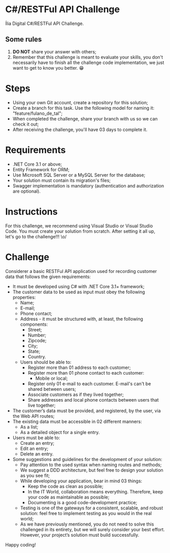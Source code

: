 # C#/RESTFul API Challenge
Ília Digital C#/RESTFul API Challenge.

## Some rules
  1.	**DO NOT** share your answer with others;
  2.	Remember that this challenge is meant to evaluate your skills, you don't necessarily have to finish all the challenge code implementation, we just want to get to know you better. 😁

# Steps
* Using your own Git account, create a repository for this solution;
* Create a branch for this task. Use the following model for naming it: "feature/fulano_de_tal";
* When completed the challenge, share your branch with us so we can check it out;
* After receiving the challenge, you'll have 03 days to complete it. 

# Requirements
*	.NET Core 3.1 or above;
*	Entity Framework for ORM;
*	Use Microsoft SQL Server or a MySQL Server for the database;
*	Your solution must contain its migration's files;
*	Swagger implementation is mandatory (authentication and authorization are optional).

# Instructions
For this challenge, we recommend using Visual Studio or Visual Studio Code. You must create your solution from scratch.
After setting it all up, let's go to the challenge!!! \o/

# Challenge
Considerer a basic RESTFul API application used for recording customer data that follows the given requirements:
* It must be developed using C# with .NET Core 3.1+ framework;
* The customer data to be used as input must obey the following properties:
  * Name;
  * E-mail;
  * Phone contact;
  * Address - it must be structured with, at least, the following components:
    * Street;
    * Number;
    * Zipcode;
    * City;
    * State;
    * Country.
  * Users should be able to:
    * Register more than 01 address to each customer;
    * Register more than 01 phone contact to each customer:
      *  Mobile or local;
    * Register only 01 e-mail to each customer. E-mail's can't be shared between users;
    * Associate customers as if they lived together;
    * Share addresses and local phone contacts between users that live together;
*	The customer’s data must be provided, and registered, by the user, via the Web API routes;
*	The existing data must be accessible in 02 different manners:
    *	As a list;	  
    *	As a detailed object for a single entry.
*	Users must be able to:
    *	Create an entry;
    *	Edit an entry;
    * Delete an entry.
* Some suggestions and guidelines for the development of your solution:
    * Pay attention to the used syntax when naming routes and methods;
    *	We suggest a DDD architecture, but feel free to design your solution as you see fit;
    *	While developing your application, bear in mind 03 things:
          * Keep the code as clean as possible;
          * In the IT World, collaboration means everything. Therefore, keep your code as maintainable as possible;
          *	Documenting is a good code-development practice;
  *	Testing is one of the gateways for a consistent, scalable, and robust solution: feel free to implement testing as you would in the real world;
  *	As we have previously mentioned, you do not need to solve this challenged in its entirety, but we will surely consider your best effort. However, your project’s solution must build successfully.

Happy coding!
